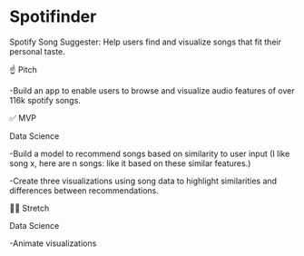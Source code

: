 # Spotifinder
Spotify Song Suggester: Help users find and visualize songs that fit their personal taste.

☝️ Pitch

-Build an app to enable users to browse and visualize audio features of over 116k spotify songs.
 
✅ MVP

Data Science

-Build a model to recommend songs based on similarity to user input (I like song x, here are n songs: like it based on these similar features.)


-Create three visualizations using song data to highlight similarities and differences between recommendations.


🏃‍♀️ Stretch

Data Science

-Animate visualizations

